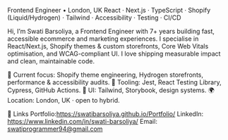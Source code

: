 Frontend Engineer • London, UK
React · Next.js · TypeScript · Shopify (Liquid/Hydrogen) · Tailwind · Accessibility · Testing · CI/CD

Hi, I’m Swati Barsoliya, a Frontend Engineer with 7+ years building fast, accessible ecommerce and marketing experiences. I specialise in React/Next.js, Shopify themes & custom storefronts, Core Web Vitals optimisation, and WCAG-compliant UI. I love shipping measurable impact and clean, maintainable code.

🔭 Current focus: Shopify theme engineering, Hydrogen storefronts, performance & accessibility audits.
🧪 Tooling: Jest, React Testing Library, Cypress, GitHub Actions.
🧩 UI: Tailwind, Storybook, design systems.
🌍 Location: London, UK · open to hybrid.

🔗 Links
Portfolio:https://swatibarsoliya.github.io/Portfolio/
LinkedIn: https://www.linkedin.com/in/swati-barsoliya/
Email: swatiprogrammer94@gmail.com
